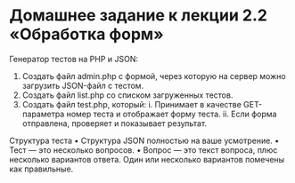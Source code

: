 # Домашнее задание к лекции 2.2 «Обработка форм»

Генератор тестов на PHP и JSON:

1.	Создать файл admin.php с формой, через которую на сервер можно загрузить JSON-файл c тестом.
2.	Создать файл list.php со списком загруженных тестов.
3.	Создать файл test.php, который:
i.	Принимает в качестве GET-параметра номер теста и отображает форму теста.
ii.	Если форма отправлена, проверяет и показывает результат.

Структура теста
•	Структура JSON полностью на ваше усмотрение.
•	Тест — это несколько вопросов.
•	Вопрос — это текст вопроса, плюс несколько вариантов ответа. Один или несколько вариантов помечены как правильные.

